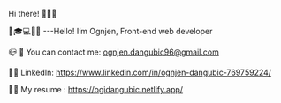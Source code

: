 
Hi there! 👋👋👋

🧑🎓💻👨‍💻 ---Hello! I’m Ognjen, Front-end web developer

📪 📧 You can contact me: ognjen.dangubic96@gmail.com

👨‍💼 LinkedIn: https://www.linkedin.com/in/ognjen-dangubic-769759224/

🧑👋 My resume : https://ogidangubic.netlify.app/


